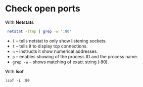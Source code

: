 # Check open ports

With **Netstats**

```sh
 netstat -ltnp | grep -w ':80' 
```

- `l` – tells netstat to only show listening sockets.
- `t` – tells it to display tcp connections.
- `n` – instructs it show numerical addresses.
- `p` – enables showing of the process ID and the process name.
- `grep -w` – shows matching of exact string (:80).

With **lsof**

```shell
lsof -i :80
```

